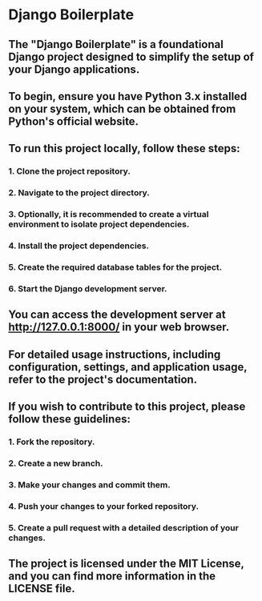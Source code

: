 # Django Boilerplate

## The "Django Boilerplate" is a foundational Django project designed to simplify the setup of your Django applications.
## To begin, ensure you have Python 3.x installed on your system, which can be obtained from Python's official website.

## To run this project locally, follow these steps:

### 1. Clone the project repository.
### 2. Navigate to the project directory.
### 3. Optionally, it is recommended to create a virtual environment to isolate project dependencies.
### 4. Install the project dependencies.
### 5. Create the required database tables for the project.
### 6. Start the Django development server.

## You can access the development server at http://127.0.0.1:8000/ in your web browser.

## For detailed usage instructions, including configuration, settings, and application usage, refer to the project's documentation.

## If you wish to contribute to this project, please follow these guidelines:

### 1. Fork the repository.
### 2. Create a new branch.
### 3. Make your changes and commit them.
### 4. Push your changes to your forked repository.
### 5. Create a pull request with a detailed description of your changes.

## The project is licensed under the MIT License, and you can find more information in the LICENSE file.
